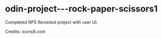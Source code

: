 # odin-project---rock-paper-scissors1

Completed RPS Revisited project with user UI.

Credits:
icons8.com

